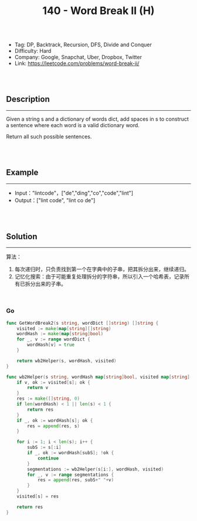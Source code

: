 # <center>140 - Word Break II (H)</center> 



<br></br>

* Tag: DP, Backtrack, Recursion, DFS, Divide and Conquer
* Difficulty: Hard
* Company: Google, Snapchat, Uber, Dropbox, Twitter
* Link: https://leetcode.com/problems/word-break-ii/

<br></br>



## Description
----
Given a string s and a dictionary of words dict, add spaces in s to construct a sentence where each word is a valid dictionary word.

Return all such possible sentences.

<br></br>



## Example
----
- Input："lintcode"，["de","ding","co","code","lint"]
- Output：["lint code", "lint co de"]

<br></br>



## Solution
----
算法：
1. 每次递归时，只负责找到第一个在字典中的子串，把其拆分出来，继续递归。
2. 记忆化搜索：由于可能重复处理拆分的字符串，所以引入一个哈希表，记录所有已拆分出来的子串。

<br>


### Go
```go
func GetWordBreak2(s string, wordDict []string) []string {
	visited := make(map[string][]string)
	wordHash := make(map[string]bool)
	for _, v := range wordDict {
		wordHash[v] = true
	}

	return wb2Helper(s, wordHash, visited)
}

func wb2Helper(s string, wordHash map[string]bool, visited map[string][]string) []string {
	if v, ok := visited[s]; ok {
		return v
	}
	res := make([]string, 0)
	if len(wordHash) < 1 || len(s) < 1 {
		return res
	}
	if _, ok := wordHash[s]; ok {
		res = append(res, s)
	}

	for i := 1; i < len(s); i++ {
		subS := s[:i]
		if _, ok := wordHash[subS]; !ok {
			continue
		}
		segmentations := wb2Helper(s[i:], wordHash, visited)
		for _, v := range segmentations {
			res = append(res, subS+" "+v)
		}
	}
	visited[s] = res

	return res
}
```

<br>
